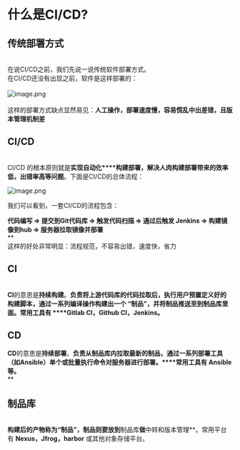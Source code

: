 # 什么是CI/CD?



<a name="3f4U1"></a>
## 传统部署方式

<br />在说CI/CD之前，我们先说一说传统软件部署方式。<br />在CI/CD还没有出现之前，软件是这样部署的：<br />
<br />![image.png](https://cdn.nlark.com/yuque/0/2020/png/566082/1593932124993-16fd21ec-734e-40c5-b347-f81d51bad61f.png#align=left&display=inline&height=329&margin=%5Bobject%20Object%5D&name=image.png&originHeight=658&originWidth=944&size=59912&status=done&style=none&width=472)<br />
<br />这样的部署方式缺点显然易见：**人工操作，部署速度慢，容易慌乱中出差错，且版本管理机制差**<br />

<a name="z4GRc"></a>
## CI/CD

<br />CI/CD 的根本原则就是**实现自动化****构建部署，解决人肉构建部署带来的效率低，出错率高等问题**。下面是CI/CD的总体流程：

![image.png](https://cdn.nlark.com/yuque/0/2020/png/566082/1593931433977-f371fe24-2b7b-456f-9d24-333b89358270.png#align=left&display=inline&height=503&margin=%5Bobject%20Object%5D&name=image.png&originHeight=1006&originWidth=2302&size=353497&status=done&style=none&width=1151)

我们可以看到，一套CI/CD的流程包含：

**代码编写 => 提交到Git代码库 => 触发代码扫描 => 通过后触发 Jenkins => 构建镜像到hub => 服务器拉取镜像并部署**<br />**<br />这样的好处非常明显：流程规范，不容易出错，速度快，省力<br />
<a name="sQTfA"></a>
## CI

<br />**CI**的意思是**持续构建**。**负责将上游代码库的代码拉取后，执行用户预置定义好的构建脚本，通过一系列编译操作构建出一个 “制品”，并将制品推送至到制品库里面。常用工具有 ****Gitlab CI，Github CI，Jenkins。**<br />


<a name="3e7pg"></a>
## CD


**CD**的意思是**持续部署**。**负责****从制品库内拉取最新的制品，通过一系列部署工具（如Ansible）单个或批量执行命令对服务器进行部署****。****常用工具有 ****Ansible**** 等。**<br />**
<a name="kY94T"></a>
## **制品库**
**<br />构建后的产物称为“**制品**”，制品则要放到**制品库**做**中转和版本管理**。常用平台有 **Nexus，Jfrog，harbor** 或其他对象存储平台。
